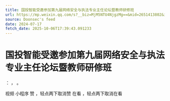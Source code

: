 ```yaml
---
title: 国投智能受邀参加第九届网络安全与执法专业主任论坛暨教师研修班
url: https://mp.weixin.qq.com/s?__biz=MjM5NTU4NjgzMg==&mid=2651413802&idx=2&sn=1e67b6be58c3de86f4795433aa35cdee
source: Doonsec's feed
date: 2024-07-17
fetch_date: 2025-10-06T17:39:43.091233
---
```


# 国投智能受邀参加第九届网络安全与执法专业主任论坛暨教师研修班

：
，
。

视频
小程序
赞
，轻点两下取消赞
在看
，轻点两下取消在看